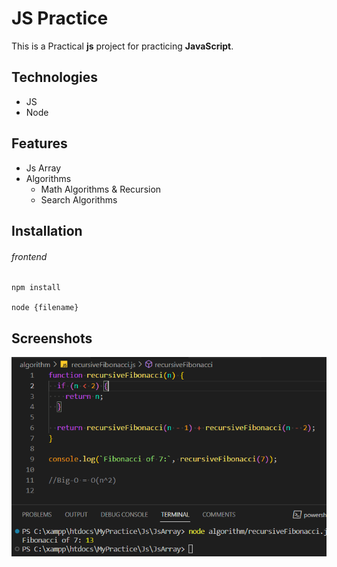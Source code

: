 # JS Practice

This is a Practical **js** project for practicing **JavaScript**.

## Technologies

- JS
- Node

## Features

- Js Array
- Algorithms
  - Math Algorithms & Recursion
  - Search Algorithms

## Installation

###### frontend

```shell
npm install

node {filename}
```

## Screenshots

![Cover](./cover.png)
